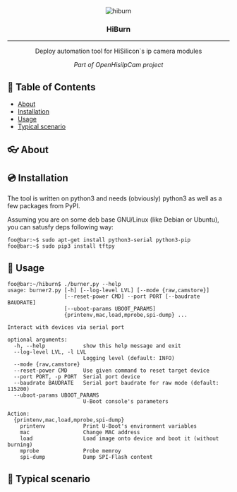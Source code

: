 <p align="center">
 <img src="images/hiburn200.png" alt="hiburn">
</p>

<h3 align="center">HiBurn</h3>

---

<p align="center">Deploy automation tool for HiSilicon`s ip camera modules</p>
<p align="center"><em>Part of OpenHisiIpCam project</em></p>

## :pencil: Table of Contents
- [About](#about)
- [Installation](#installation)
- [Usage](#usage)
- [Typical scenario](#typical_scenario)

## :eyeglasses: About <a name="about"></a>

## :cd: Installation <a name="installation"></a>

The tool is written on python3 and needs (obviously) python3 as well as a few packages from PyPI.

Assuming you are on some deb base GNU/Linux (like Debian or Ubuntu), you can satusfy deps following way:
```console 
foo@bar:~$ sudo apt-get install python3-serial python3-pip
foo@bar:~$ sudo pip3 install tftpy
```

## :hammer: Usage <a name="usage"></a>

```console
foo@bar:~/hiburn$ ./burner.py --help
usage: burner2.py [-h] [--log-level LVL] [--mode {raw,camstore}]
                  [--reset-power CMD] --port PORT [--baudrate BAUDRATE]
                  [--uboot-params UBOOT_PARAMS]
                  {printenv,mac,load,mprobe,spi-dump} ...

Interact with devices via serial port

optional arguments:
  -h, --help            show this help message and exit
  --log-level LVL, -l LVL
                        Logging level (default: INFO)
  --mode {raw,camstore}
  --reset-power CMD     Use given command to reset target device
  --port PORT, -p PORT  Serial port device
  --baudrate BAUDRATE   Serial port baudrate for raw mode (default: 115200)
  --uboot-params UBOOT_PARAMS
                        U-Boot console's parameters

Action:
  {printenv,mac,load,mprobe,spi-dump}
    printenv            Print U-Boot's environment variables
    mac                 Change MAC address
    load                Load image onto device and boot it (without burning)
    mprobe              Probe memroy
    spi-dump            Dump SPI-Flash content
```

## :file_folder: Typical scenario <a name="typical_scenario"></a>
